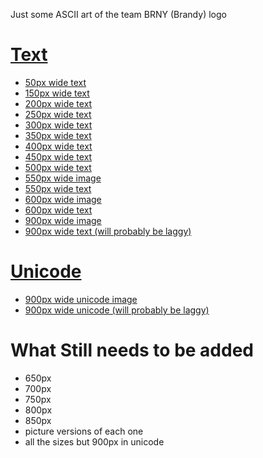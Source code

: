 Just some ASCII art of the team BRNY (Brandy) logo

<meta name="viewport" content="width=device-width, initial-scale=1.0">
<link rel="shortcut icon" type="image/png" href="https://team-brny.github.io/Team-BRNY/favicon.ico">

# <a href="#text"><span name="text">Text</span></a>

* [50px wide text](https://team-brny.github.io/Team-BRNY/ASCII-Team_BRNY_logo_50.html)
* [150px wide text](https://team-brny.github.io/Team-BRNY/ASCII-Team_BRNY_logo_150.html)
* [200px wide text](https://team-brny.github.io/Team-BRNY/ASCII-Team_BRNY_logo_200.html)
* [250px wide text](https://team-brny.github.io/Team-BRNY/ASCII-Team_BRNY_logo_250.html)
* [300px wide text](https://team-brny.github.io/Team-BRNY/ASCII-Team_BRNY_logo_300.html)
* [350px wide text](https://team-brny.github.io/Team-BRNY/ASCII-Team_BRNY_logo_350.html)
* [400px wide text](https://team-brny.github.io/Team-BRNY/ASCII-Team_BRNY_logo_400.html)
* [450px wide text](https://team-brny.github.io/Team-BRNY/ASCII-Team_BRNY_logo_450.html)
* [500px wide text](https://team-brny.github.io/Team-BRNY/ASCII-Team_BRNY_logo_500.html)
* <a href="https://team-brny.github.io/Team-BRNY/ASCII-Team_BRNY_logo_550.png" target="_blank">550px wide image</a>
* [550px wide text](https://team-brny.github.io/Team-BRNY/ASCII-Team_BRNY_logo_550.html)
* <a href="https://team-brny.github.io/Team-BRNY/ASCII-Team_BRNY_logo_600.png" target="_blank">600px wide image</a>
* [600px wide text](https://team-brny.github.io/Team-BRNY/ASCII-Team_BRNY_logo_600.html)
* <a href="https://team-brny.github.io/Team-BRNY/ASCII-Team_BRNY_logo_900.png" target="_blank">900px wide image</a>
* [900px wide text (will probably be laggy)](https://team-brny.github.io/Team-BRNY/ASCII-Team_BRNY_logo_900.html)

# <a href="#unicode"><span name="unicode">Unicode</span></a>

* <a href="https://team-brny.github.io/Team-BRNY/ASCII-Team_BRNY_logo_900_unicode.png" target="_blank">900px wide unicode image</a>
* [900px wide unicode (will probably be laggy)](https://team-brny.github.io/Team-BRNY/ASCII-Team_BRNY_logo_900_unicode.html)


# What Still needs to be added

* 650px
* 700px
* 750px
* 800px
* 850px
* picture versions of each one
* all the sizes but 900px in unicode
